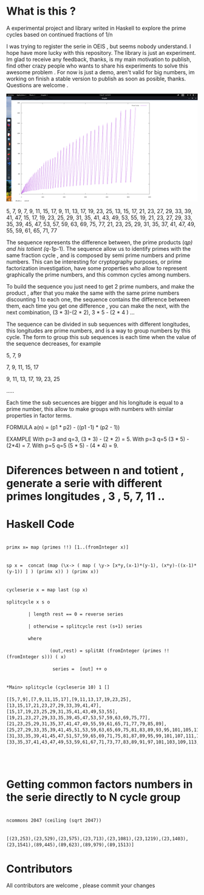 # What is this ?

A experimental project and library writed in Haskell to explore the prime cycles based on continued fractions of 1/n

I was trying to register the serie in OEIS , but seems nobody understand. I hope have more lucky with this repository. The library is just an experiment. Im glad to receive any feedback, thanks, is my main motivation to publish, find other crazy people who wants to share his experiments to solve this awesome problem . For now is just a demo, aren't valid for big numbers, im working on finish a stable version to publish as soon as posible, thanks. Questions are welcome .


![Image of Graph](./graph.png)



5, 7, 9, 7, 9, 11, 15, 17, 9, 11, 13, 17, 19, 23, 25, 13, 15, 17, 21, 23, 27, 29, 33, 39, 41, 47,
15, 17, 19, 23, 25, 29, 31, 35, 41, 43, 49, 53, 55, 19, 21, 23, 27, 29, 33, 35, 39, 45, 47, 53,
57, 59, 63, 69, 75, 77, 21, 23, 25, 29, 31, 35, 37, 41, 47, 49, 55, 59, 61, 65, 71, 77 

The sequence represents the difference between, the prime products (q*p) and his
totient (q-1*p-1). The sequence allow us to identify primes with the same
fraction cycle , and is composed by semi prime numbers and prime numbers. This
can be interesting for cryptography purposes, or prime factorization
investigation, have some properties who allow to represent graphically the prime
numbers, and this common cycles among numbers.

To build the sequence you just need to get 2 prime numbers, and make the product ,
after that you make the same with the same prime numbers discounting 1 to each
one, the sequence contains the difference between them, each time you get one
difference , you can make the next, with the next combination, (3 * 3)-(2 * 2), 3 * 5 - (2 * 4 ) ...

The sequence can be divided in sub sequences with different longitudes, this
longitudes are prime numbers, and is a way to group numbers by this cycle. The
form to group this sub sequences is each time when the value of the sequence
decreases, for example

5, 7, 9

7, 9, 11, 15, 17

9, 11, 13, 17, 19, 23, 25

.....

Each time the sub secuences are bigger and his longitude is equal to a prime
number, this allow to make groups with numbers with similar properties in factor
terms.




FORMULA a(n) = (p1 * p2) - ((p1 -1) * (p2 - 1))


EXAMPLE With p=3 and q=3, (3 * 3) - (2 * 2) = 5. With p=3 q=5 (3 * 5) - (2*4) = 7. With p=5 q=5 (5 * 5) - (4 * 4) = 9.



# Diferences between n and totient , generate a serie with different primes longitudes , 3 , 5, 7, 11 ..


# Haskell Code

`````

primx x= map (primes !!) [1..(fromInteger x)]


sp x =  concat (map (\x-> ( map ( \y-> [x*y,(x-1)*(y-1), (x*y)-((x-1)*(y-1)) ] ) (primx x)) ) (primx x))


cycleserie x = map last (sp x)

splitcycle x s o

        | length rest == 0 = reverse series
        
        | otherwise = splitcycle rest (s+1) series

        where
        
                (out,rest) = splitAt (fromInteger (primes !! (fromInteger s))) ( x)
                
                 series =  [out] ++ o


*Main> splitcycle (cycleserie 10) 1 []

[[5,7,9],[7,9,11,15,17],[9,11,13,17,19,23,25],[13,15,17,21,23,27,29,33,39,41,47],[15,17,19,23,25,29,31,35,41,43,49,53,55],
[19,21,23,27,29,33,35,39,45,47,53,57,59,63,69,75,77],[21,23,25,29,31,35,37,41,47,49,55,59,61,65,71,77,79,85,89],
[25,27,29,33,35,39,41,45,51,53,59,63,65,69,75,81,83,89,93,95,101,105,111],
[31,33,35,39,41,45,47,51,57,59,65,69,71,75,81,87,89,95,99,101,107,111,117,125,129,131,135,137,141],
[33,35,37,41,43,47,49,53,59,61,67,71,73,77,83,89,91,97,101,103,109,113,119,127,131,133,137,139,143,157,161]]




``````



# Getting common factors numbers in the serie directly to N cycle group

`````

ncommons 2047 (ceiling (sqrt 2047))


[(23,253),(23,529),(23,575),(23,713),(23,1081),(23,1219),(23,1403),(23,1541),(89,445),(89,623),(89,979),(89,1513)]

``````

# Contributors

All contributors are welcome , please commit your changes
